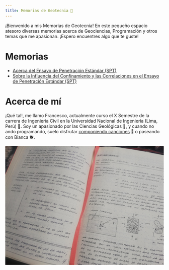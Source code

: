 ```yaml
---
title: Memorias de Geotecnia 🌙
---
```


¡Bienvenido a mis Memorias de Geotecnia! En este pequeño espacio atesoro diversas memorias acerca de Geociencias, Programación y otros temas que me apasionan. ¡Espero encuentres algo que te guste!

# Memorias
* [Acerca del Ensayo de Penetración Estándar (SPT)](notes/25-04-2022.md)
* [Sobre la Influencia del Confinamiento y las Correlaciones en el Ensayo de Penetración Estándar (SPT)](notes/27-04-2022.md)

# Acerca de mí

¡Qué tal!, me llamo Francesco, actualmente curso el X Semestre de la carrera de Ingeniería Civil en la Universidad Nacional de Ingeniería (Lima, Perú) 🍂. Soy un apasionado por las Ciencias Geológicas 🌱, y cuando no ando programando, suelo disfrutar [componiendo canciones](https://francescofranco.bandcamp.com/track/nube) 🎵 o paseando con Bianca 🐕.

![Cover](/notes/images/cover.jpg)